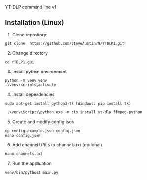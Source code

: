 YT-DLP command line v1

## Installation (Linux)
1. Clone repository:
```diff
git clone  https://github.com/SteveAustin79/YTDLP1.git
```
2. Change directory
```diff
cd YTDLP1.gui
```
3. Install python environment
```diff
python -m venv venv
.\venv\scripts\activate
```
4. Install dependencies
```diff
sudo apt-get install python3-tk (Windows: pip install tk)
```
```diff
 .\venv\Scripts\python.exe -m pip install yt-dlp ffmpeg-python
```
5. Create and modify config.json
```diff
cp config.example.json config.json
nano config.json
```
6. Add channel URLs to channels.txt (optional)
```diff
nano channels.txt
```
7. Run the application
```diff
venv/bin/python3 main.py
```
